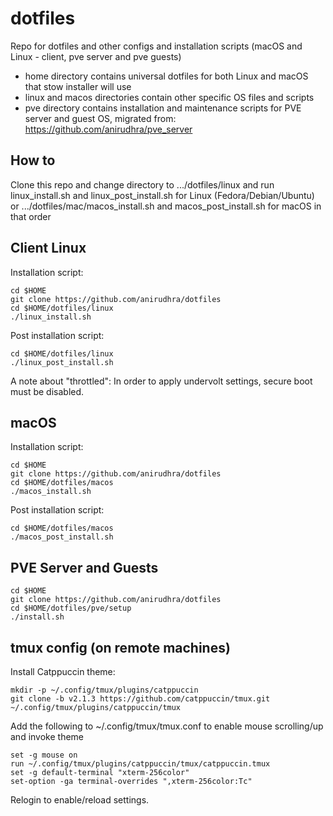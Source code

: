 # dotfiles
Repo for dotfiles and other configs and installation scripts (macOS and Linux - client, pve server and pve guests)

* home directory contains universal dotfiles for both Linux and macOS that stow installer will use
* linux and macos directories contain other specific OS files and scripts
* pve directory contains installation and maintenance scripts for PVE server and guest OS, migrated from: https://github.com/anirudhra/pve_server

## How to
Clone this repo and change directory to .../dotfiles/linux and run linux_install.sh and linux_post_install.sh for Linux (Fedora/Debian/Ubuntu) or .../dotfiles/mac/macos_install.sh and macos_post_install.sh for macOS in that order

## Client Linux

Installation script:

```
cd $HOME
git clone https://github.com/anirudhra/dotfiles
cd $HOME/dotfiles/linux
./linux_install.sh
```

Post installation script:

```
cd $HOME/dotfiles/linux
./linux_post_install.sh
```

A note about "throttled": In order to apply undervolt settings, secure boot must be disabled.

## macOS

Installation script:

```
cd $HOME
git clone https://github.com/anirudhra/dotfiles
cd $HOME/dotfiles/macos
./macos_install.sh
```

Post installation script:

```
cd $HOME/dotfiles/macos
./macos_post_install.sh
```

## PVE Server and Guests

```
cd $HOME
git clone https://github.com/anirudhra/dotfiles
cd $HOME/dotfiles/pve/setup
./install.sh
```


## tmux config (on remote machines)

Install Catppuccin theme:
```
mkdir -p ~/.config/tmux/plugins/catppuccin
git clone -b v2.1.3 https://github.com/catppuccin/tmux.git ~/.config/tmux/plugins/catppuccin/tmux
```

Add the following to ~/.config/tmux/tmux.conf to enable mouse scrolling/up and invoke theme
```
set -g mouse on
run ~/.config/tmux/plugins/catppuccin/tmux/catppuccin.tmux
set -g default-terminal "xterm-256color"
set-option -ga terminal-overrides ",xterm-256color:Tc"
```

Relogin to enable/reload settings.
